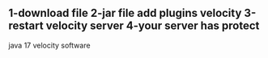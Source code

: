 1-download file 
2-jar file add plugins velocity
3-restart velocity server
4-your server has protect
----------------------------------------------------
java 17
velocity software
